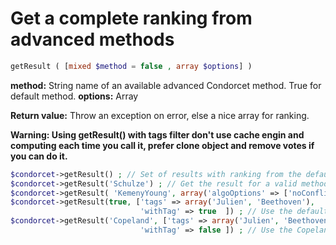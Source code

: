 # Get a complete ranking from advanced methods
```php
getResult ( [mixed $method = false , array $options] )
```
**method:** String name of an available advanced Condorcet method. True for default method.
**options:** Array

**Return value:** Throw an exception on error, else a nice array for ranking.

__Warning: Using getResult() with tags filter don't use cache engin and computing each time you call it, prefer clone object and remove votes if you can do it.__


```php
$condorcet->getResult() ; // Set of results with ranking from the default method. (Class Default: Schulze)  
$condorcet->getResult('Schulze') ; // Get the result for a valid method.
$condorcet->getResult( 'KemenyYoung', array('algoOptions' => ['noConflict' => true]) ) ; // Sometimes (actually only this one for KemenyYoung), you can use an array for some algorithm configuration. See details above.
$condorcet->getResult(true, ['tags' => array('Julien', 'Beethoven'),
                             'withTag' => true	]) ; // Use the default ranking method, no special parameters to it, but only compute with vote get tag 'Julien' or tag 'Beethoven'.
$condorcet->getResult('Copeland', ['tags' => array('Julien', 'Beethoven'),
                             'withTag' => false	]) ; // Use the Copeland methodd, no special parameters to it, but only compute with vote without tag 'Julien' and without tag 'Beethoven'.
```